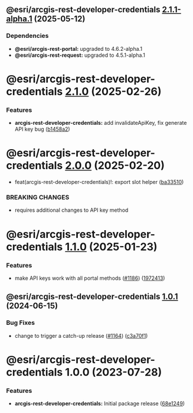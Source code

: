 ## @esri/arcgis-rest-developer-credentials [2.1.1-alpha.1](https://github.com/Esri/arcgis-rest-js/compare/@esri/arcgis-rest-developer-credentials@2.1.0...@esri/arcgis-rest-developer-credentials@2.1.1-alpha.1) (2025-05-12)





### Dependencies

* **@esri/arcgis-rest-portal:** upgraded to 4.6.2-alpha.1
* **@esri/arcgis-rest-request:** upgraded to 4.5.1-alpha.1

# @esri/arcgis-rest-developer-credentials [2.1.0](https://github.com/Esri/arcgis-rest-js/compare/@esri/arcgis-rest-developer-credentials@2.0.0...@esri/arcgis-rest-developer-credentials@2.1.0) (2025-02-26)


### Features

* **arcgis-rest-developer-credentials:** add invalidateApiKey, fix generate API key bug ([b1458a2](https://github.com/Esri/arcgis-rest-js/commit/b1458a2b91c4c4b44254600e54d72a040b8bcf4e))

# @esri/arcgis-rest-developer-credentials [2.0.0](https://github.com/Esri/arcgis-rest-js/compare/@esri/arcgis-rest-developer-credentials@1.1.0...@esri/arcgis-rest-developer-credentials@2.0.0) (2025-02-20)


* feat(arcgis-rest-developer-credentials)!: export slot helper ([ba33510](https://github.com/Esri/arcgis-rest-js/commit/ba335105a3e22a2666a172f801198be13f9e1c58))


### BREAKING CHANGES

* requires additional changes to API key method

# @esri/arcgis-rest-developer-credentials [1.1.0](https://github.com/Esri/arcgis-rest-js/compare/@esri/arcgis-rest-developer-credentials@1.0.1...@esri/arcgis-rest-developer-credentials@1.1.0) (2025-01-23)


### Features

* make API keys work with all portal methods ([#1186](https://github.com/Esri/arcgis-rest-js/issues/1186)) ([1972413](https://github.com/Esri/arcgis-rest-js/commit/1972413e1511593aff53a88b4cf2d987fd2af2a6))

## @esri/arcgis-rest-developer-credentials [1.0.1](https://github.com/Esri/arcgis-rest-js/compare/@esri/arcgis-rest-developer-credentials@1.0.0...@esri/arcgis-rest-developer-credentials@1.0.1) (2024-06-15)


### Bug Fixes

* change to trigger a catch-up release ([#1164](https://github.com/Esri/arcgis-rest-js/issues/1164)) ([c3a70f1](https://github.com/Esri/arcgis-rest-js/commit/c3a70f1d70dcb3dc2d97c721df91157e6eb2e62a))

# @esri/arcgis-rest-developer-credentials 1.0.0 (2023-07-28)


### Features

* **arcgis-rest-developer-credentials:** Initial package release ([68e1249](https://github.com/Esri/arcgis-rest-js/commit/68e12493f730d3836357a6b32cdff7532d5a9a12))
